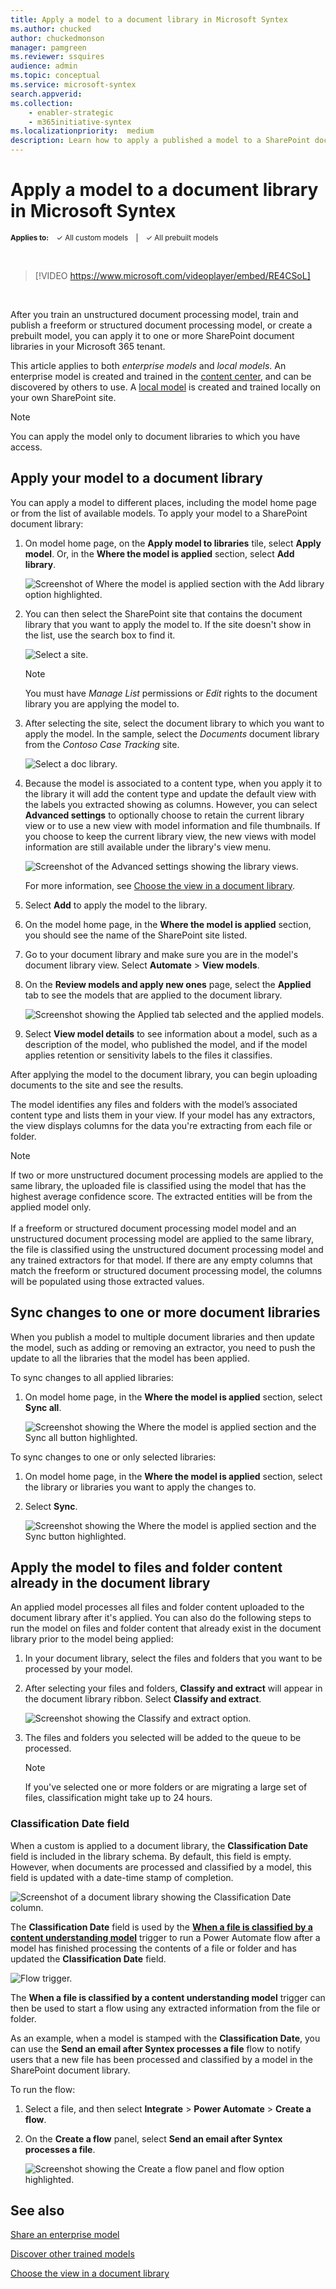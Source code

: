 ```yaml
---
title: Apply a model to a document library in Microsoft Syntex
ms.author: chucked
author: chuckedmonson
manager: pamgreen
ms.reviewer: ssquires
audience: admin
ms.topic: conceptual
ms.service: microsoft-syntex
search.appverid: 
ms.collection: 
    - enabler-strategic
    - m365initiative-syntex
ms.localizationpriority:  medium
description: Learn how to apply a published a model to a SharePoint document library in Microsoft Syntex.
---
```


# Apply a model to a document library in Microsoft Syntex

<sup>**Applies to:**  &ensp; &#10003; All custom models &ensp; | &ensp; &#10003; All prebuilt models</sup>

</br>

> [!VIDEO https://www.microsoft.com/videoplayer/embed/RE4CSoL]

</br>

After you train an unstructured document processing model, train and publish a freeform or structured document processing model, or create a prebuilt model, you can apply it to one or more SharePoint document libraries in your Microsoft 365 tenant.

This article applies to both *enterprise models* and *local models*. An enterprise model is created and trained in the [content center](create-a-content-center.md), and can be discovered by others to use. A [local model](create-local-model.md) is created and trained locally on your own SharePoint site.  

> [!NOTE]
> You can apply the model only to document libraries to which you have access.

## Apply your model to a document library

You can apply a model to different places, including the model home page or from the list of available models. To apply your model to a SharePoint document library:

1. On model home page, on the **Apply model to libraries** tile, select **Apply model**. Or, in the **Where the model is applied** section, select **Add library**.

    ![Screenshot of Where the model is applied section with the Add library option highlighted.](../media/content-understanding/apply-to-library.png)

2. You can then select the SharePoint site that contains the document library that you want to apply the model to. If the site doesn't show in the list, use the search box to find it.

    ![Select a site.](../media/content-understanding/site-search.png)

    > [!NOTE]
    > You must have *Manage List* permissions or *Edit* rights to the document library you are applying the model to.

3. After selecting the site, select the document library to which you want to apply the model. In the sample, select the *Documents* document library from the *Contoso Case Tracking* site.

    ![Select a doc library.](../media/content-understanding/select-doc-library.png)

4. Because the model is associated to a content type, when you apply it to the library it will add the content type and update the default view with the labels you extracted showing as columns. However, you can select **Advanced settings** to optionally choose to retain the current library view or to use a new view with model information and file thumbnails. If you choose to keep the current library view, the new views with model information are still available under the library's view menu.

    ![Screenshot of the Advanced settings showing the library views.](../media/content-understanding/library-view.png)

    For more information, see [Choose the view in a document library](choose-library-view.md).

5. Select **Add** to apply the model to the library.

6. On the model home page, in the **Where the model is applied** section, you should see the name of the SharePoint site listed.

7. Go to your document library and make sure you are in the model's document library view. Select **Automate** > **View models**.

8. On the **Review models and apply new ones** page, select the **Applied** tab to see the models that are applied to the document library.

    ![Screenshot showing the Applied tab selected and the applied models.](../media/content-understanding/applied-models.png) 

9. Select **View model details** to see information about a model, such as a description of the model, who published the model, and if the model applies retention or sensitivity labels to the files it classifies.

After applying the model to the document library, you can begin uploading documents to the site and see the results.

The model identifies any files and folders with the model’s associated content type and lists them in your view. If your model has any extractors, the view displays columns for the data you're extracting from each file or folder.

> [!NOTE]
> If two or more unstructured document processing models are applied to the same library, the uploaded file is classified using the model that has the highest average confidence score. The extracted entities will be from the applied model only. <br><br>If a freeform or structured document processing model model and an unstructured document processing model are applied to the same library, the file is classified using the unstructured document processing model and any trained extractors for that model. If there are any empty columns that match the freeform or structured document processing model, the columns will be populated using those extracted values.

## Sync changes to one or more document libraries

When you publish a model to multiple document libraries and then update the model, such as adding or removing an extractor, you need to push the update to all the libraries that the model has been applied.

To sync changes to all applied libraries:

1. On model home page, in the **Where the model is applied** section, select **Sync all**.

    ![Screenshot showing the Where the model is applied section and the Sync all button highlighted.](../media/content-understanding/sync-all-button.png) 

To sync changes to one or only selected libraries:

1. On model home page, in the **Where the model is applied** section, select the library or libraries you want to apply the changes to.

2. Select **Sync**.

    ![Screenshot showing the Where the model is applied section and the Sync button highlighted.](../media/content-understanding/sync-button.png) 

## Apply the model to files and folder content already in the document library

An applied model processes all files and folder content uploaded to the document library after it's applied. You can also do the following steps to run the model on files and folder content that already exist in the document library prior to the model being applied:

1. In your document library, select the files and folders that you want to be processed by your model.

2. After selecting your files and folders, **Classify and extract** will appear in the document library ribbon. Select **Classify and extract**.

      ![Screenshot showing the Classify and extract option.](../media/content-understanding/extract-classify.png) 

3. The files and folders you selected will be added to the queue to be processed.

    > [!NOTE]
    > If you've selected one or more folders or are migrating a large set of files, classification might take up to 24 hours.

### Classification Date field

When a custom is applied to a document library, the **Classification Date** field is included in the library schema. By default, this field is empty. However, when documents are processed and classified by a model, this field is updated with a date-time stamp of completion. 

   ![Screenshot of a document library showing the Classification Date column.](../media/content-understanding/class-date-column.png) 

The **Classification Date** field is used by the [**When a file is classified by a content understanding model**](/connectors/sharepointonline/#when-a-file-is-classified-by-a-content-understanding-model) trigger to run a Power Automate flow after a model has finished processing the contents of a file or folder and has updated the **Classification Date** field.

   ![Flow trigger.](../media/content-understanding/trigger.png)

The **When a file is classified by a content understanding model** trigger can then be used to start a flow using any extracted information from the file or folder.

As an example, when a model is stamped with the **Classification Date**, you can use the **Send an email after Syntex processes a file** flow to notify users that a new file has been processed and classified by a model in the SharePoint document library.

To run the flow:

1. Select a file, and then select **Integrate** > **Power Automate** > **Create a flow**.

2. On the **Create a flow** panel, select **Send an email after Syntex processes a file**.

    ![Screenshot showing the Create a flow panel and flow option highlighted.](../media/content-understanding/integrate-create-flow.png) 

## See also

[Share an enterprise model](model-discovery.md)

[Discover other trained models](discover-other-trained-models.md)

[Choose the view in a document library](choose-library-view.md)

